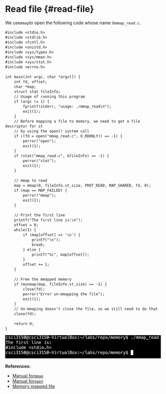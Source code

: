 # Read file {#read-file}

We use`mmap`to open the following code whose name is`mmap_read.c`.

```
#include <stdio.h>
#include <stdlib.h>
#include <fcntl.h>
#include <unistd.h>
#include <sys/types.h>
#include <sys/mman.h>
#include <sys/stat.h>
#include <errno.h>

int main(int argc, char *argv[]) {
    int fd, offset;
    char *map;
    struct stat fileInfo;
    // Usage of running this program
    if (argc != 1) {
        fprintf(stderr, "usage: ./mmap_read\n");
        exit(1);
    }
    // Before mapping a file to memory, we need to get a file descriptor for it
    // by using the open() system call
    if ((fd = open("mmap_read.c", O_RDONLY)) == -1) {
        perror("open");
        exit(1);
    }
    if (stat("mmap_read.c", &fileInfo) == -1) {
        perror("stat");
        exit(1);
    }

    // mmap to read
    map = mmap(0, fileInfo.st_size, PROT_READ, MAP_SHARED, fd, 0);
    if (map == MAP_FAILED) {
        perror("mmap");
        exit(1);
    }

    // Print the first line
    printf("The first line is:\n");
    offset = 0;
    while(1) {
        if (map[offset] == '\n') {
            printf("\n");
            break;
        } else {
            printf("%c", map[offset]);
        }
        offset += 1;
    }

    // Free the mmapped memory
    if (munmap(map, fileInfo.st_size) == -1) {
        close(fd);
        perror("Error un-mmapping the file");
        exit(1);
    }
    // Un-mmaping doesn't close the file, so we still need to do that
    close(fd);

    return 0;
}
```

![](assets/mmap_read.png)

**References:**

* [Manual for`mmap`](http://man7.org/linux/man-pages/man2/mmap.2.html)
* [Manual for`open`](https://linux.die.net/man/3/open)
* [Memory mapped file](https://beej.us/guide/bgipc/output/html/multipage/mmap.html)



